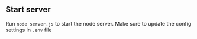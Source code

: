 ## Start server

Run `node server.js` to start the node server. Make sure to update the config settings in `.env` file
